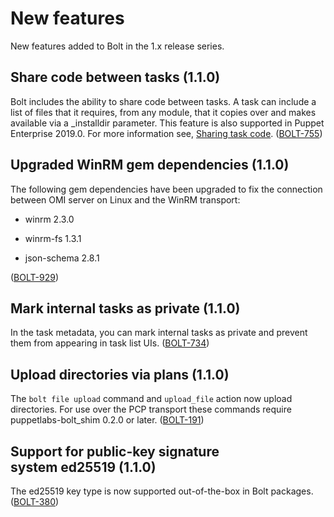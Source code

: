 # New features

New features added to Bolt in the 1.x release series. 

## Share code between tasks \(1.1.0\)

Bolt includes the ability to share code between tasks. A task can include a list of files that it requires, from any module, that it copies over and makes available via a \_installdir parameter. This feature is also supported in Puppet Enterprise 2019.0. For more information see, [Sharing task code](writing_tasks.md#). \([BOLT-755](https://tickets.puppetlabs.com/browse/BOLT-755)\)

## Upgraded WinRM gem dependencies \(1.1.0\)

The following gem dependencies have been upgraded to fix the connection between OMI server on Linux and the WinRM transport:

-   winrm 2.3.0

-   winrm-fs 1.3.1

-   json-schema 2.8.1


\([BOLT-929](https://tickets.puppetlabs.com/browse/BOLT-929)\)

## Mark internal tasks as private \(1.1.0\)

In the task metadata, you can mark internal tasks as private and prevent them from appearing in task list UIs. \([BOLT-734](https://tickets.puppetlabs.com/browse/BOLT-734)\)

## Upload directories via plans \(1.1.0\)

The `bolt file upload` command and `upload_file` action now upload directories. For use over the PCP transport these commands require puppetlabs-bolt\_shim 0.2.0 or later. \([BOLT-191](https://tickets.puppetlabs.com/browse/BOLT-191)\)

## Support for public-key signature system ed25519 \(1.1.0\)

The ed25519 key type is now supported out-of-the-box in Bolt packages. \([BOLT-380](https://tickets.puppetlabs.com/browse/BOLT-380)\)

